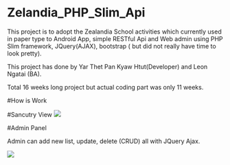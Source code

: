# Zelandia_PHP_Slim_Api


This project is to adopt the Zealandia School activities which currently used in paper type to Android App, simple RESTful Api and Web admin using PHP Slim framework, JQuery(AJAX), bootstrap ( but did not really have time to look pretty).

This project has done by Yar Thet Pan Kyaw Htut(Developer) and Leon Ngatai (BA).

Total 16 weeks long project but actual coding part was only 11 weeks.


#How is Work



#Sancutry View 
<img src="http://imgur.com/IIZ8XSn.png">

#Admin Panel

Admin can add new list, update, delete (CRUD) all with JQuery Ajax.

<img src="http://i.imgur.com/yGBPSAx.png">
